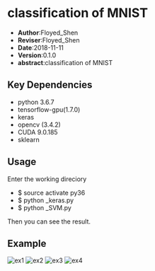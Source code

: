 classification of MNIST
======================================

- **Author**:Floyed_Shen
- **Reviser**:Floyed_Shen
- **Date**:2018-11-11
- **Version**:0.1.0
- **abstract**:classification of MNIST

Key Dependencies
-------------
- python 3.6.7
- tensorflow-gpu(1.7.0)
- keras
- opencv (3.4.2)
- CUDA 9.0.185
- sklearn

Usage
-----------------
Enter the working direciory
- $ source activate py36
- $ python _keras.py
- $ python _SVM.py

Then you can see the result.

Example
----------------
![ex1](https://github.com/SYSU-AERO-SWIFT/tutorial_2018/blob/申国斌/task_submit/FloyedShen/project/Image%20Processing/MNIST/example/CNN_example.png)
![ex2](https://github.com/SYSU-AERO-SWIFT/tutorial_2018/blob/申国斌/task_submit/FloyedShen/project/Image%20Processing/MNIST/example/Dosage%20of%20GPU.png)
![ex3](https://github.com/SYSU-AERO-SWIFT/tutorial_2018/blob/申国斌/task_submit/FloyedShen/project/Image%20Processing/MNIST/example/SVM_example.png)
![ex4](https://github.com/SYSU-AERO-SWIFT/tutorial_2018/blob/申国斌/task_submit/FloyedShen/project/Image%20Processing/MNIST/example/env_of_keras.png)
